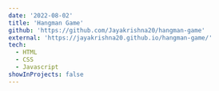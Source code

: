 ```yaml
---
date: '2022-08-02'
title: 'Hangman Game'
github: 'https://github.com/Jayakrishna20/hangman-game'
external: 'https://jayakrishna20.github.io/hangman-game/'
tech:
  - HTML 
  - CSS
  - Javascript   
showInProjects: false
---
```

